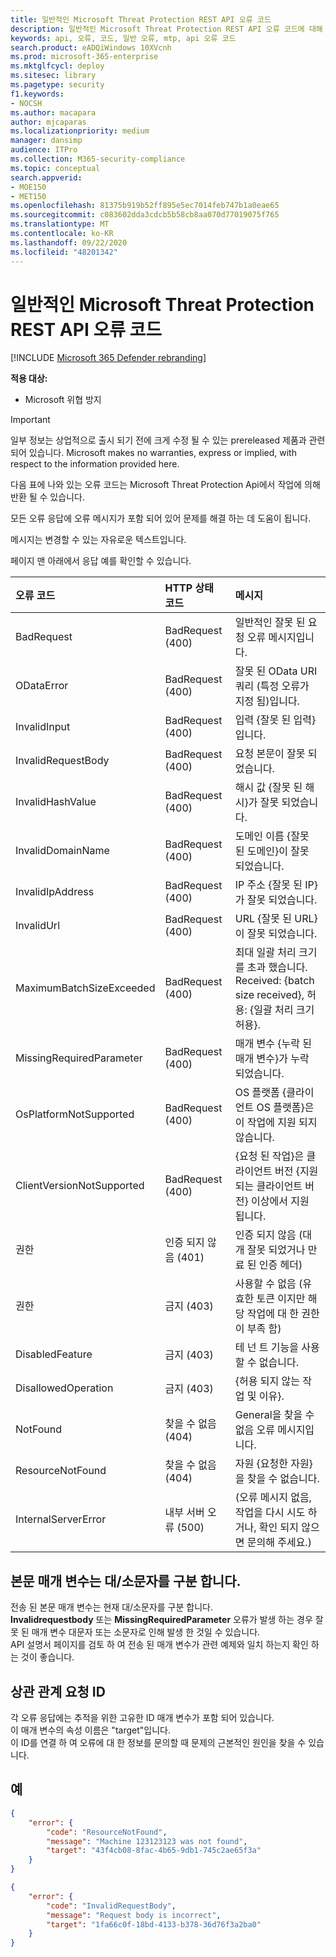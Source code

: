 ```yaml
---
title: 일반적인 Microsoft Threat Protection REST API 오류 코드
description: 일반적인 Microsoft Threat Protection REST API 오류 코드에 대해 자세히 알아보기
keywords: api, 오류, 코드, 일반 오류, mtp, api 오류 코드
search.product: eADQiWindows 10XVcnh
ms.prod: microsoft-365-enterprise
ms.mktglfcycl: deploy
ms.sitesec: library
ms.pagetype: security
f1.keywords:
- NOCSH
ms.author: macapara
author: mjcaparas
ms.localizationpriority: medium
manager: dansimp
audience: ITPro
ms.collection: M365-security-compliance
ms.topic: conceptual
search.appverid:
- MOE150
- MET150
ms.openlocfilehash: 81375b919b52ff895e5ec7014feb747b1a0eae65
ms.sourcegitcommit: c083602dda3cdcb5b58cb8aa070d77019075f765
ms.translationtype: MT
ms.contentlocale: ko-KR
ms.lasthandoff: 09/22/2020
ms.locfileid: "48201342"
---
```

# <a name="common-microsoft-threat-protection-rest-api-error-codes"></a>일반적인 Microsoft Threat Protection REST API 오류 코드

[!INCLUDE [Microsoft 365 Defender rebranding](../includes/microsoft-defender.md)]


**적용 대상:**
- Microsoft 위협 방지

>[!IMPORTANT] 
>일부 정보는 상업적으로 출시 되기 전에 크게 수정 될 수 있는 prereleased 제품과 관련 되어 있습니다. Microsoft makes no warranties, express or implied, with respect to the information provided here.

다음 표에 나와 있는 오류 코드는 Microsoft Threat Protection Api에서 작업에 의해 반환 될 수 있습니다.

모든 오류 응답에 오류 메시지가 포함 되어 있어 문제를 해결 하는 데 도움이 됩니다.

메시지는 변경할 수 있는 자유로운 텍스트입니다.

페이지 맨 아래에서 응답 예를 확인할 수 있습니다.

오류 코드 |HTTP 상태 코드 |메시지 
:---|:---|:---
BadRequest | BadRequest (400) | 일반적인 잘못 된 요청 오류 메시지입니다.
ODataError | BadRequest (400) | 잘못 된 OData URI 쿼리 (특정 오류가 지정 됨)입니다.
InvalidInput | BadRequest (400) | 입력 {잘못 된 입력}입니다.
InvalidRequestBody | BadRequest (400) | 요청 본문이 잘못 되었습니다.
InvalidHashValue | BadRequest (400) | 해시 값 {잘못 된 해시}가 잘못 되었습니다.
InvalidDomainName | BadRequest (400) | 도메인 이름 {잘못 된 도메인}이 잘못 되었습니다.
InvalidIpAddress | BadRequest (400) | IP 주소 {잘못 된 IP}가 잘못 되었습니다.
InvalidUrl | BadRequest (400) | URL {잘못 된 URL}이 잘못 되었습니다.
MaximumBatchSizeExceeded | BadRequest (400) | 최대 일괄 처리 크기를 초과 했습니다. Received: {batch size received}, 허용: {일괄 처리 크기 허용}.
MissingRequiredParameter | BadRequest (400) | 매개 변수 {누락 된 매개 변수}가 누락 되었습니다.
OsPlatformNotSupported | BadRequest (400) | OS 플랫폼 {클라이언트 OS 플랫폼}은이 작업에 지원 되지 않습니다.
ClientVersionNotSupported | BadRequest (400) | {요청 된 작업}은 클라이언트 버전 {지원 되는 클라이언트 버전} 이상에서 지원 됩니다.
권한 | 인증 되지 않음 (401) | 인증 되지 않음 (대개 잘못 되었거나 만료 된 인증 헤더)
권한 | 금지 (403) | 사용할 수 없음 (유효한 토큰 이지만 해당 작업에 대 한 권한이 부족 함)
DisabledFeature | 금지 (403) | 테 넌 트 기능을 사용할 수 없습니다.
DisallowedOperation | 금지 (403) | {허용 되지 않는 작업 및 이유}.
NotFound | 찾을 수 없음 (404) | General을 찾을 수 없음 오류 메시지입니다.
ResourceNotFound | 찾을 수 없음 (404) | 자원 {요청한 자원}을 찾을 수 없습니다.
InternalServerError | 내부 서버 오류 (500) | (오류 메시지 없음, 작업을 다시 시도 하거나, 확인 되지 않으면 문의해 주세요.)

## <a name="body-parameters-are-case-sensitive"></a>본문 매개 변수는 대/소문자를 구분 합니다.

전송 된 본문 매개 변수는 현재 대/소문자를 구분 합니다.
<br>**Invalidrequestbody** 또는 **MissingRequiredParameter** 오류가 발생 하는 경우 잘못 된 매개 변수 대문자 또는 소문자로 인해 발생 한 것일 수 있습니다.
<br>API 설명서 페이지를 검토 하 여 전송 된 매개 변수가 관련 예제와 일치 하는지 확인 하는 것이 좋습니다.

## <a name="correlation-request-id"></a>상관 관계 요청 ID

각 오류 응답에는 추적을 위한 고유한 ID 매개 변수가 포함 되어 있습니다.
<br>이 매개 변수의 속성 이름은 "target"입니다.
<br>이 ID를 연결 하 여 오류에 대 한 정보를 문의할 때 문제의 근본적인 원인을 찾을 수 있습니다.

## <a name="examples"></a>예

```json
{
    "error": {
        "code": "ResourceNotFound",
        "message": "Machine 123123123 was not found",
        "target": "43f4cb08-8fac-4b65-9db1-745c2ae65f3a"
    }
}
```


```json
{
    "error": {
        "code": "InvalidRequestBody",
        "message": "Request body is incorrect",
        "target": "1fa66c0f-18bd-4133-b378-36d76f3a2ba0"
    }
}
```

